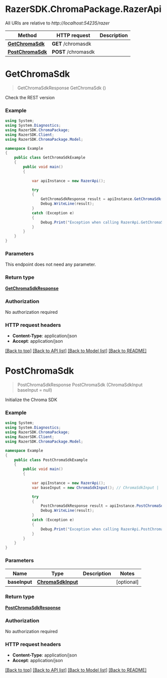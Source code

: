 # RazerSDK.ChromaPackage.RazerApi

All URIs are relative to *http://localhost:54235/razer*

Method | HTTP request | Description
------------- | ------------- | -------------
[**GetChromaSdk**](RazerApi.md#getchromasdk) | **GET** /chromasdk | 
[**PostChromaSdk**](RazerApi.md#postchromasdk) | **POST** /chromasdk | 


<a name="getchromasdk"></a>
# **GetChromaSdk**
> GetChromaSdkResponse GetChromaSdk ()



Check the REST version

### Example
```csharp
using System;
using System.Diagnostics;
using RazerSDK.ChromaPackage;
using RazerSDK.Client;
using RazerSDK.ChromaPackage.Model;

namespace Example
{
    public class GetChromaSdkExample
    {
        public void main()
        {
            
            var apiInstance = new RazerApi();

            try
            {
                GetChromaSdkResponse result = apiInstance.GetChromaSdk();
                Debug.WriteLine(result);
            }
            catch (Exception e)
            {
                Debug.Print("Exception when calling RazerApi.GetChromaSdk: " + e.Message );
            }
        }
    }
}
```

### Parameters
This endpoint does not need any parameter.

### Return type

[**GetChromaSdkResponse**](GetChromaSdkResponse.md)

### Authorization

No authorization required

### HTTP request headers

 - **Content-Type**: application/json
 - **Accept**: application/json

[[Back to top]](#) [[Back to API list]](../README.md#documentation-for-api-endpoints) [[Back to Model list]](../README.md#documentation-for-models) [[Back to README]](../README.md)

<a name="postchromasdk"></a>
# **PostChromaSdk**
> PostChromaSdkResponse PostChromaSdk (ChromaSdkInput baseInput = null)



Initialize the Chroma SDK

### Example
```csharp
using System;
using System.Diagnostics;
using RazerSDK.ChromaPackage;
using RazerSDK.Client;
using RazerSDK.ChromaPackage.Model;

namespace Example
{
    public class PostChromaSdkExample
    {
        public void main()
        {
            
            var apiInstance = new RazerApi();
            var baseInput = new ChromaSdkInput(); // ChromaSdkInput |  (optional) 

            try
            {
                PostChromaSdkResponse result = apiInstance.PostChromaSdk(baseInput);
                Debug.WriteLine(result);
            }
            catch (Exception e)
            {
                Debug.Print("Exception when calling RazerApi.PostChromaSdk: " + e.Message );
            }
        }
    }
}
```

### Parameters

Name | Type | Description  | Notes
------------- | ------------- | ------------- | -------------
 **baseInput** | [**ChromaSdkInput**](ChromaSdkInput.md)|  | [optional] 

### Return type

[**PostChromaSdkResponse**](PostChromaSdkResponse.md)

### Authorization

No authorization required

### HTTP request headers

 - **Content-Type**: application/json
 - **Accept**: application/json

[[Back to top]](#) [[Back to API list]](../README.md#documentation-for-api-endpoints) [[Back to Model list]](../README.md#documentation-for-models) [[Back to README]](../README.md)

